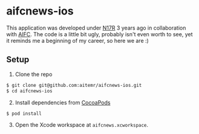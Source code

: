 # aifcnews-ios
This application was developed under [N17R](https://n17r.com/) 3 years ago in collaboration with [AIFC](https://aifc.kz/). The code is a little bit ugly, probably isn't even worth to see, yet it reminds me a beginning of my career, so here we are :)

## Setup

1. Clone the repo
```bash
$ git clone git@github.com:aitemr/aifcnews-ios.git
$ cd aifcnews-ios
```
2. Install dependencies from [CocoaPods](http://cocoapods.org/#install)
```bash
$ pod install
```
3. Open the Xcode workspace at `aifcnews.xcworkspace`.
